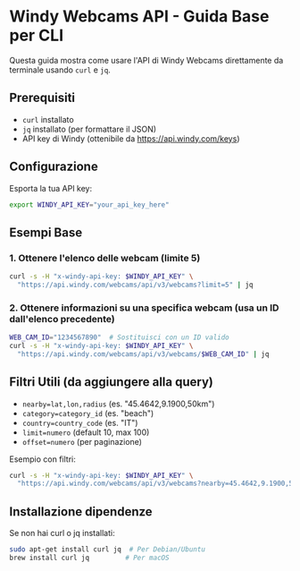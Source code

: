 # Windy Webcams API - Guida Base per CLI

Questa guida mostra come usare l'API di Windy Webcams direttamente da terminale usando `curl` e `jq`.

## Prerequisiti
- `curl` installato
- `jq` installato (per formattare il JSON)
- API key di Windy (ottenibile da https://api.windy.com/keys)

## Configurazione
Esporta la tua API key:
```bash
export WINDY_API_KEY="your_api_key_here"
```

## Esempi Base

### 1. Ottenere l'elenco delle webcam (limite 5)
```bash
curl -s -H "x-windy-api-key: $WINDY_API_KEY" \
  "https://api.windy.com/webcams/api/v3/webcams?limit=5" | jq
```

### 2. Ottenere informazioni su una specifica webcam (usa un ID dall'elenco precedente)
```bash
WEB_CAM_ID="1234567890"  # Sostituisci con un ID valido
curl -s -H "x-windy-api-key: $WINDY_API_KEY" \
  "https://api.windy.com/webcams/api/v3/webcams/$WEB_CAM_ID" | jq
```

## Filtri Utili (da aggiungere alla query)
- `nearby=lat,lon,radius` (es. "45.4642,9.1900,50km")
- `category=category_id` (es. "beach")
- `country=country_code` (es. "IT")
- `limit=numero` (default 10, max 100)
- `offset=numero` (per paginazione)

Esempio con filtri:
```bash
curl -s -H "x-windy-api-key: $WINDY_API_KEY" \
  "https://api.windy.com/webcams/api/v3/webcams?nearby=45.4642,9.1900,50km&limit=3" | jq
```

## Installazione dipendenze
Se non hai curl o jq installati:
```bash
sudo apt-get install curl jq  # Per Debian/Ubuntu
brew install curl jq         # Per macOS
```
